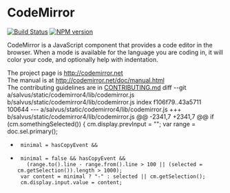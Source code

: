 # CodeMirror
[![Build Status](https://travis-ci.org/marijnh/CodeMirror.svg)](https://travis-ci.org/marijnh/CodeMirror)
[![NPM version](https://img.shields.io/npm/v/codemirror.svg)](https://www.npmjs.org/package/codemirror)

CodeMirror is a JavaScript component that provides a code editor in
the browser. When a mode is available for the language you are coding
in, it will color your code, and optionally help with indentation.

The project page is http://codemirror.net  
The manual is at http://codemirror.net/doc/manual.html  
The contributing guidelines are in [CONTRIBUTING.md](https://github.com/marijnh/CodeMirror/blob/master/CONTRIBUTING.md)
diff --git a/salvus/static/codemirror4/lib/codemirror.js b/salvus/static/codemirror4/lib/codemirror.js
index f106f79..43a5711 100644
--- a/salvus/static/codemirror4/lib/codemirror.js
+++ b/salvus/static/codemirror4/lib/codemirror.js
@@ -2341,7 +2341,7 @@
     if (cm.somethingSelected()) {
       cm.display.prevInput = "";
       var range = doc.sel.primary();
-      minimal = hasCopyEvent &&
+      minimal = false && hasCopyEvent &&
         (range.to().line - range.from().line > 100 || (selected = cm.getSelection()).length > 1000);
       var content = minimal ? "-" : selected || cm.getSelection();
       cm.display.input.value = content;
